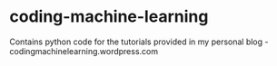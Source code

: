 # coding-machine-learning
Contains python code for the tutorials provided in my personal blog - codingmachinelearning.wordpress.com
